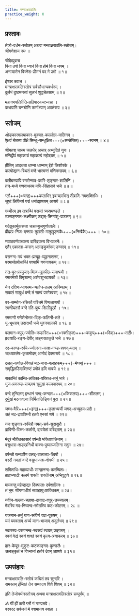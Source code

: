 ```yaml
---
title: मन्त्राक्षरावलिः
practice_weight: 0
---
```


## प्रस्तावः
तेजो-वर्धन-स्तोत्रम् अथवा मन्त्राक्षरावलि-स्तोत्रम्।   
श्रीगणेशाय नमः ॥  
 
श्रीदेव्युवाच    
विना तपो विना ध्यानं विना होमं विना जपम् ।  
अनायासेन विघ्नेश-प्रीणनं वद मे प्रभो ॥ १॥  
  
ईश्वर उवाच ।  
मन्त्राक्षरावलिस्तोत्रं सर्वसौभाग्यवर्धनम् ।  
दुर्लभं दुष्टमनसां सुलभं शुद्धचेतसाम् ॥ २॥  
  
महागणपतिप्रीति-प्रतिपादकमञ्जसा ।  
कथयामि घनश्रोणि कर्णाभ्याम् अवतंसय ॥ ३॥  
  
## स्तोत्रम्

ओङ्कारवलयाकार-मुञ्चत्-कल्लोल-मालिनम् ।  
ऐक्षवं चेतसा वीक्षे सिन्धु-सन्धुक्षित+++(=सन्तेजित)+++-स्वनम् ॥ ४॥  
  
श्रीमतश् चास्य जलधेर् अन्तर् अभ्युदितं नुमः ।  
मणिद्वीपं महाकायं महाकल्पं महोदयम् ॥ ५॥  
  
ह्रीतिम् आदधता धाम्ना धाम्नाम् ईशे किशोरके ।  
कल्पोद्यान-स्थितं वन्दे भास्वन्तं मणिमण्डपम् ॥ ६॥  

क्लीबस्यापि स्मरोन्माद-कारि-शृङ्गार-शालिनि ।  
तन्-मध्ये गणनाथस्य मणि-सिंहासनं भजे ॥ ७॥  
  
ग्लौ+++(=चन्द्र)+++कलाभिर् इवाच्छाभिस् तीव्रादि-नवशक्तिभिः ।  
जुष्टं लिपिमयं पद्मं धर्माद्याश्रयम् आश्रये ॥ ८॥  
  
गम्भीरम् इव तत्राब्धिं वसन्तं त्र्यस्रमण्डले ।  
उत्सङ्गगत-लक्ष्मीकम् उद्यत्-तिग्मांशु-पाटलम् ॥ ९॥  
  
गदेक्षुकार्मुकरुजा चक्राम्बुजगुणोत्पलैः ।  
व्रीह्यग्र-निज-दन्ताग्र-तुलसी-मातुलुङ्गकैः+++(=निम्बैकैः)+++ ॥ १०॥  
  
णषष्ठवर्णवाच्यस्य दारिद्र्यस्य विभञ्जनैः ।  
एतैर् एकादश-करान् अलङ्कुर्वाणम् उन्मदम् ॥ ११॥  
  
परानन्द-मयं भक्त-प्रत्यूह-व्यूहनाशनम् ।  
परमार्थप्रबोधाब्धिं पश्यामि गणनायकम् ॥ १२॥  
  
तत्-पुरः प्रस्फुरद्-बिल्व-मूलपीठ-समाश्रयौ ।  
रमारमेशौ विमृशाम्य् अशेषशुभदायकौ ॥ १३॥  
  
येन दक्षिण-भागस्थ-न्यग्रोध-तलम् आस्थितम् ।  
सकलं सायुधं वन्दे तं साम्बं परमेश्वरम् ॥ १४॥  
  
वर-सम्भोग-रसिकौ पश्चिमे पिप्पलाश्रयौ ।  
रमणीयतरौ वन्दे रति-पुष्प-शिलीमुखौ । १५॥  
  
रममाणौ गणेशेनोत्तर-दिक्-फलिनी-तले ।  
भू-भूधराव् उदाराभौ भजे भुवनपालकौ ॥ १६ ॥  
  
वलमान-वपुर्-ज्योतिः-कडारित+++(=रक्तीकृत)+++-ककुप्+++(=दिक्)+++-तटीः।  
हृदयादि-रङ्ग-देवीर् अङ्गरक्षाकृते भजे ॥ १७॥  
  
रद-काण्ड-रुचि-ज्योत्स्ना-काश-गण्ड-स्रवन्-मदम् ।  
ऋध्याश्लेष-कृतामोदम् आमोदं देवमाश्रये ॥ १८॥  
  
दलत्-कपोल-विगलं मद-धारा-बलाहकम्+++(=मेघम्)+++ ।  
समृद्धितडिदाश्लिष्टं प्रमोदं हृदि भावये ॥ १९॥  
  
सकान्तिं कान्ति-लतिका-परिरब्ध-तनुं भजे ।  
भुज-प्रकाण्ड-सच्छायं सुमुखं कल्पपादपम् ॥ २०॥  
  
वन्दे तुन्दिलम् इन्धानं चन्द्र-कन्दल+++(=किसलय)+++-शीतलम् ।  
दुर्मुखं मदनावत्या निर्मितालिङ्गिनं पुरा ॥ २१॥  
  
जम्भ-वैरि+++(=इन्द्र)+++-कृताभ्यर्चौ जगद्-अभ्युदय-प्रदौ ।  
अहं मद-द्रवाविघ्नौ हतये एनसां श्रये ॥ २२॥  
  
नमः शृङ्गार-रुचिरौ नमत्-सर्व-सुरासुरौ ।  
द्राविणी-विघ्न-कर्तारौ, द्रावयेतां दरिद्रताम् ॥ २३॥  
  
मेदुरं मौक्तिकासारं वर्षन्तौ भक्तिशालिनाम् ।  
वसुधारा-शङ्खनिधी वाक्य-पुष्पाञ्जलिना स्तुमः ॥ २४॥  
  
वर्षन्तौ रत्नवर्षेण वलद्-बालातप-त्विषौ ।  
वरदौ नमतां वन्दे वसुधा-पद्म-शेवधी ॥ २५॥  
  
शमिताधि-महाव्याधीः सान्द्रानन्द-करम्बिताः।  
ब्राह्मम्यादीः कलये शक्तीः शक्तीनाम् अभिवृद्धये ॥ २६॥  
  
मामवन्तु महेन्द्राद्याः दिक्पालाः दर्पशालिनः ।  
तं नुमः श्रीगणाधीशं सवाहायुधशक्तिकम् ॥ २७॥  
  
नवीन-पल्लव-च्छाया-दायाद-वपुर्-उज्ज्वलम्।   
मेदस्वि मद-निष्यन्द-स्रोतस्वि कट-कोटरम् ॥ २८ ॥  
  
यजमान-तनुं याग-रूपिणं यज्ञ-पूरुषम् ।  
यमं यमवताम् अर्च्य यत्न-भाजाम् अदुर्लभम् ॥ २९॥  
  
स्वारस्य-परमानन्द-स्वरूपं स्वयम् उद्गतम् ।  
स्वयं वेद्यं स्वयं शक्तं स्वयं कृत्य-त्रयाकरम्  ॥ ३०॥  
  
हार-केयूर-मुकुट-कटकाङ्गद-कुण्डलैः ।  
अलङ्कृतं च विघ्नानां हर्तारं देवम् आश्रये ॥ ३१॥  

## उपसंहारः  
मन्त्राक्षरावलि-स्तोत्रं कथितं तव सुन्दरि ।  
समस्तम् ईप्सितं तेन सम्पादय शिवे शिवम् ॥ ३२॥  
  
इति तेजोवर्धनस्तोत्रम् अथवा मन्त्राक्षरावलिस्तोत्रं सम्पूर्णम् ॥  
  
ॐ श्रीं ह्रीं क्लीं ग्लौं गं गणपतये।  
वरवरद सर्वजनं मे वशमानय स्वाहा ।  
